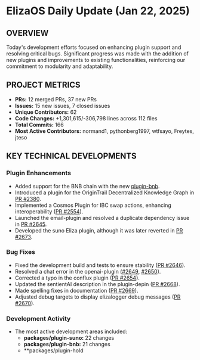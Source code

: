 # ElizaOS Daily Update (Jan 22, 2025)

## OVERVIEW 
Today's development efforts focused on enhancing plugin support and resolving critical bugs. Significant progress was made with the addition of new plugins and improvements to existing functionalities, reinforcing our commitment to modularity and adaptability.

## PROJECT METRICS
- **PRs:** 12 merged PRs, 37 new PRs
- **Issues:** 15 new issues, 7 closed issues
- **Unique Contributors:** 62
- **Code Changes:** +1,301,615/-306,798 lines across 112 files
- **Total Commits:** 166
- **Most Active Contributors:** normand1, pythonberg1997, wtfsayo, Freytes, jteso

## KEY TECHNICAL DEVELOPMENTS

### Plugin Enhancements
- Added support for the BNB chain with the new [plugin-bnb](https://github.com/elizaos/eliza/pull/2278).
- Introduced a plugin for the OriginTrail Decentralized Knowledge Graph in [PR #2380](https://github.com/elizaos/eliza/pull/2380).
- Implemented a Cosmos Plugin for IBC swap actions, enhancing interoperability ([PR #2554](https://github.com/elizaos/eliza/pull/2554)).
- Launched the email-plugin and resolved a duplicate dependency issue in [PR #2645](https://github.com/elizaos/eliza/pull/2645).
- Developed the suno Eliza plugin, although it was later reverted in [PR #2673](https://github.com/elizaos/eliza/pull/2673).

### Bug Fixes
- Fixed the development build and tests to ensure stability ([PR #2646](https://github.com/elizaos/eliza/pull/2646)).
- Resolved a chat error in the openai-plugin ([#2649](https://github.com/elizaos/eliza/pull/2649), [#2650](https://github.com/elizaos/eliza/pull/2650)).
- Corrected a typo in the conflux plugin ([PR #2654](https://github.com/elizaos/eliza/pull/2654)).
- Updated the sentientAI description in the plugin-depin ([PR #2668](https://github.com/elizaos/eliza/pull/2668)).
- Made spelling fixes in documentation ([PR #2669](https://github.com/elizaos/eliza/pull/2669)).
- Adjusted debug targets to display elizalogger debug messages ([PR #2670](https://github.com/elizaos/eliza/pull/2670)).

### Development Activity
- The most active development areas included:
  - **packages/plugin-suno:** 22 changes
  - **packages/plugin-bnb:** 21 changes
  - **packages/plugin-hold
